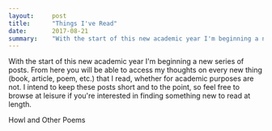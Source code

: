 ```yaml
---
layout:     post
title:      "Things I've Read"
date:       2017-08-21
summary:    "With the start of this new academic year I'm beginning a new series of posts. From here you will be able to access my thoughts on every new thing (book, article, poem, etc.) that I read, whether for academic purposes are not. I intend to keep these posts short and to the point, so feel free to browse at leisure if you're interested in finding something new to read at length."
---
```


With the start of this new academic year I'm beginning a new series of posts. From here you will be able to access my thoughts on every new thing (book, article, poem, etc.) that I read, whether for academic purposes are not. I intend to keep these posts short and to the point, so feel free to browse at leisure if you're interested in finding something new to read at length.

Howl and Other Poems